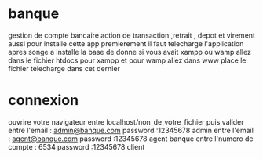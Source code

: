 # banque
gestion de compte bancaire action de transaction ,retrait , depot et virement aussi pour installe cette app premierement il faut 
telecharge l'application apres songe a installe la base de donne si vous avait xampp ou wamp allez dans le fichier htdocs pour xampp et pour wamp allez dans www
place le fichier telecharge dans cet dernier 

# connexion

ouvrire votre navigateur entre 
localhost/non_de_votre_fichier puis valider
entre l'email : admin@banque.com password :12345678 admin
entre l'email : agent@banque.com password :12345678 agent banque
entre l'numero de compte : 6534 password :12345678 client
